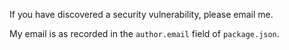 If you have discovered a security vulnerability, please email me.

My email is as recorded in the `author.email` field of `package.json`.

